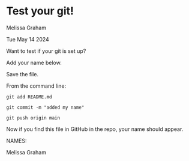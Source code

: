 # Test your git!

Melissa Graham

Tue May 14 2024

Want to test if your git is set up?

Add your name below.

Save the file.

From the command line:

`git add README.md`

`git commit -m "added my name"`

`git push origin main`

Now if you find this file in GitHub in the repo, your name should appear.


NAMES:

Melissa Graham